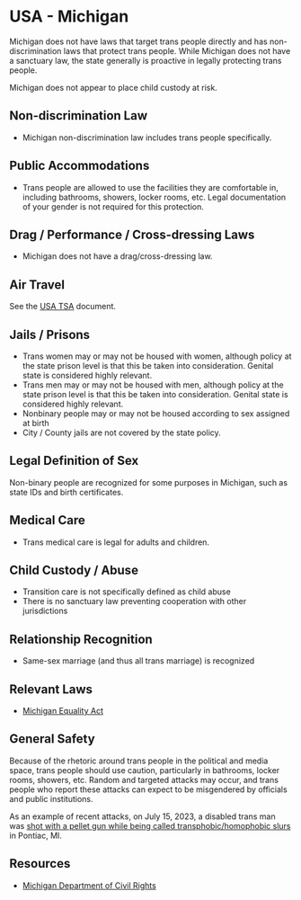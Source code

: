 # USA - Michigan

Michigan does not have laws that target trans people directly and has
non-discrimination laws that protect trans people. While Michigan does not
have a sanctuary law, the state generally is proactive in legally
protecting trans people.

Michigan does not appear to place child custody at risk.

## Non-discrimination Law

 * Michigan non-discrimination law includes trans people specifically.

## Public Accommodations

 * Trans people are allowed to use the facilities they are comfortable
   in, including bathrooms, showers, locker rooms, etc.  Legal
   documentation of your gender is not required for this protection.

## Drag / Performance / Cross-dressing Laws

 * Michigan does not have a drag/cross-dressing law.

## Air Travel

See the [USA TSA](notes/tsa.md) document.

## Jails / Prisons

 * Trans women may or may not be housed with women, although policy at
   the state prison level is that this be taken into consideration.
   Genital state is considered highly relevant.
 * Trans men may or may not be housed with men, although policy at
   the state prison level is that this be taken into consideration.
   Genital state is considered highly relevant.
 * Nonbinary people may or may not be housed according to sex
   assigned at birth
 * City / County jails are not covered by the state policy.

## Legal Definition of Sex

Non-binary people are recognized for some purposes in Michigan, such as
state IDs and birth certificates.

## Medical Care

 * Trans medical care is legal for adults and children.

## Child Custody / Abuse

 * Transition care is not specifically defined as child abuse
 * There is no sanctuary law preventing cooperation with other
   jurisdictions
 
## Relationship Recognition

 * Same-sex marriage (and thus all trans marriage) is recognized

## Relevant Laws

 * [Michigan Equality Act](https://legislature.mi.gov/documents/2023-2024/publicact/pdf/2023-PA-0006.pdf)

## General Safety

Because of the rhetoric around trans people in the political and media
space, trans people should use caution, particularly in bathrooms,
locker rooms, showers, etc.  Random and targeted attacks may occur, and
trans people who report these attacks can expect to be misgendered by
officials and public institutions.

As an example of recent attacks, on July 15, 2023, a disabled trans man
was [shot with a pellet gun while being called transphobic/homophobic
slurs](https://www.fox2detroit.com/news/transgender-man-shot-with-pellet-gun-called-homophobic-and-transphobic-slurs-in-pontiac)
in Pontiac, MI.

## Resources

 * [Michigan Department of Civil Rights](https://www.michigan.gov/mdcr)
